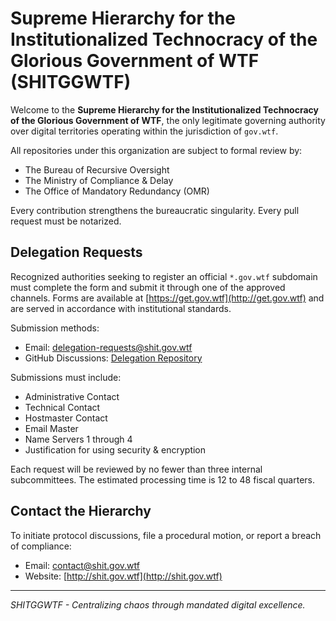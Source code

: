 # Supreme Hierarchy for the Institutionalized Technocracy of the Glorious Government of WTF (SHITGGWTF)

Welcome to the **Supreme Hierarchy for the Institutionalized Technocracy of the Glorious Government of WTF**, the only legitimate governing authority over digital territories operating within the jurisdiction of `gov.wtf`.

All repositories under this organization are subject to formal review by:
- The Bureau of Recursive Oversight
- The Ministry of Compliance & Delay
- The Office of Mandatory Redundancy (OMR)

Every contribution strengthens the bureaucratic singularity. Every pull request must be notarized.

## Delegation Requests

Recognized authorities seeking to register an official `*.gov.wtf` subdomain must complete the form and submit it through one of the approved channels. Forms are available at [https://get.gov.wtf](http://get.gov.wtf) and are served in accordance with institutional standards.

Submission methods:
- Email: [delegation-requests@shit.gov.wtf](mailto:delegation-requests@shit.gov.wtf)
- GitHub Discussions: [Delegation Repository](https://github.com/orgs/SHITGGWTF/discussions)
<!-- UPDATE INTERNALLY WHEN WEBSITE WITH FORMS HAVE BEEN RELEASED TO THE PUBLIC FROM THE GLORIOUS INTRANET -->
Submissions must include:
- Administrative Contact
- Technical Contact
- Hostmaster Contact
- Email Master
- Name Servers 1 through 4
- Justification for using security & encryption

Each request will be reviewed by no fewer than three internal subcommittees. The estimated processing time is 12 to 48 fiscal quarters.

## Contact the Hierarchy

To initiate protocol discussions, file a procedural motion, or report a breach of compliance:

- Email: [contact@shit.gov.wtf](mailto:contact@shit.gov.wtf)
- Website: [http://shit.gov.wtf](http://shit.gov.wtf)

---

*SHITGGWTF - Centralizing chaos through mandated digital excellence.*
